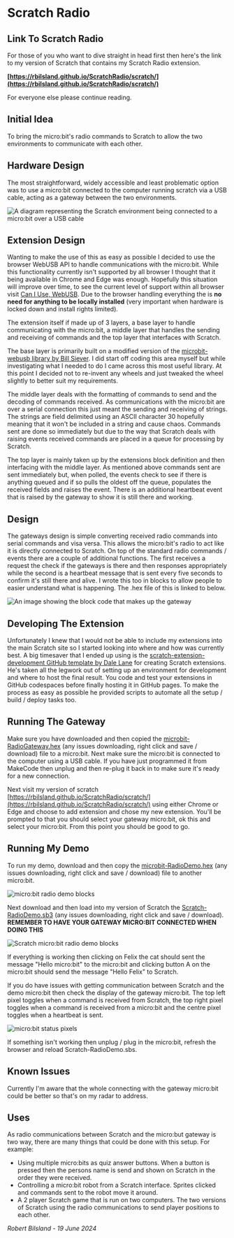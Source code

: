 # Scratch Radio
## Link To Scratch Radio

For those of you who want to dive straight in head first then here's the link to my version of Scratch that contains my Scratch Radio extension.

**[https://rbilsland.github.io/ScratchRadio/scratch/](https://rbilsland.github.io/ScratchRadio/scratch/)**

For everyone else please continue reading.

## Initial Idea
To bring the micro:bit's radio commands to Scratch to allow the two environments to communicate with each other.

## Hardware Design
The most straightforward, widely accessible and least problematic option was to use a micro:bit connected to the computer running scratch via a USB cable, acting as a gateway between the two environments.

![A diagram representing the Scratch environment being connected to a micro:bit over a USB cable](./images/Scratch_USB_microbit.png)

## Extension Design
Wanting to make the use of this as easy as possible I decided to use the browser WebUSB API to handle communications with the micro:bit. While this functionality currently isn't supported by all browser I thought that it being available in Chrome and Edge was enough. Hopefully this situation will improve over time, to see the current level of support within all browser visit [Can I Use, WebUSB](https://caniuse.com/webusb). Due to the browser handling everything the is **no need for anything to be locally installed** (very important when hardware is locked down and install rights limited).

The extension itself if made up of 3 layers, a base layer to handle communicating with the micro:bit, a middle layer that handles the sending and receiving of commands and the top layer that interfaces with Scratch.

The base layer is primarily built on a modified version of the [microbit-webusb library by Bill Siever](https://github.com/bsiever/microbit-webusb). I did start off coding this area myself but while investigating what I needed to do I came across this most useful library. At this point I decided not to re-invent any wheels and just tweaked the wheel slightly to better suit my requirements.

The middle layer deals with the formatting of commands to send and the decoding of commands received. As communications with the micro:bit are over a serial connection this just meant the sending and receiving of strings. The strings are field delimited using an ASCII character 30 hopefully meaning that it won't be included in a string and cause chaos. Commands sent are done so immediately but due to the way that Scratch deals with raising events received commands are placed in a queue for processing by Scratch.

The top layer is mainly taken up by the extensions block definition and then interfacing with the middle layer. As mentioned above commands sent are sent immediately but, when polled, the events check to see if there is anything queued and if so pulls the oldest off the queue, populates the received fields and raises the event. There is an additional heartbeat event that is raised by the gateway to show it is still there and working.

## Design
The gateways design is simple converting received radio commands into serial commands and visa versa. This allows the micro:bit's radio to act like it is directly connected to Scratch. On top of the standard radio commands / events there are a couple of additional functions. The first receives a request the check if the gateways is there and then responses appropriately while the second is a heartbeat message that is sent every five seconds to confirm it's still there and alive. I wrote this too in blocks to allow people to easier understand what is happening. The .hex file of this is linked to below.

![An image showing the block code that makes up the gateway](./images/microbit_Gateway_Blocks.png)

## Developing The Extension
Unfortunately I knew that I would not be able to include my extensions into the main Scratch site so I started looking into where and how was currently best. A big timesaver that I ended up using is the [scratch-extension-development GitHub template by Dale Lane](https://github.com/dalelane/scratch-extension-development) for creating Scratch extensions. He's taken all the legwork out of setting up an environment for development and where to host the final result. You code and test your extensions in GitHub codespaces before finally hosting it in GitHub pages. To make the process as easy as possible he provided scripts to automate all the setup / build / deploy tasks too.

## Running The Gateway
Make sure you have downloaded and then copied the [microbit-RadioGateway.hex](./hex/microbit-RadioGateway.hex?raw=True) (any issues downloading, right click and save / download) file to a micro:bit. Next make sure the micro:bit is connected to the computer using a USB cable. If you have just programmed it from MakeCode then unplug and then re-plug it back in to make sure it's ready for a new connection.

Next visit my version of scratch [https://rbilsland.github.io/ScratchRadio/scratch/](https://rbilsland.github.io/ScratchRadio/scratch/) using either Chrome or Edge and choose to add extension and chose my new extension. You'll be prompted to that you should select your gateway micro:bit, ok this and select your micro:bit. From this point you should be good to go.

## Running My Demo
To run my demo, download and then copy the [microbit-RadioDemo.hex](./hex/microbit-RadioDemo.hex?raw=True) (any issues downloading, right click and save / download) file to another micro:bit.

![micro:bit radio demo blocks](./images/microbit_Demo_Blocks.png)

Next download and then load into my version of Scratch the [Scratch-RadioDemo.sb3](./sb3/Scratch-RadioDemo.sb3?raw=True) (any issues downloading, right click and save / download). **REMEMBER TO HAVE YOUR GATEWAY MICRO:BIT CONNECTED WHEN DOING THIS**

![Scratch micro:bit radio demo blocks](./images/Scratch_Demo_Blocks.png)

If everything is working then clicking on Felix the cat should sent the message "Hello micro:bit" to the micro:bit and clicking button A on the micro:bit should send the message "Hello Felix" to Scratch.

If you do have issues with getting communication  between Scratch and the demo micro:bit then check the display of the gateway micro:bit. The top left pixel toggles when a command is received from Scratch, the top right pixel toggles when a command is received from a micro:bit and the centre pixel toggles when a heartbeat is sent.

![micro:bit status pixels](./images/microbit_Pixels.png)

If something isn't working then unplug / plug in the micro:bit, refresh the browser and reload Scratch-RadioDemo.sbs.

## Known Issues
Currently I'm aware that the whole connecting with the gateway micro:bit could be better so that's on my radar to address.

## Uses
As radio communications between Scratch and the micro:but gateway is two way, there are many things that could be done with this setup. For example:

* Using multiple micro:bits as quiz answer buttons. When a button is pressed then the persons name is send and shown on Scratch in the order they were received.
* Controlling a micro:bit robot from a Scratch interface. Sprites clicked and commands sent to the robot move it around.
* A 2 player Scratch game that is run on two computers. The two versions of Scratch using the radio communications to send player positions to each other.

*Robert Bilsland - 19 June 2024*